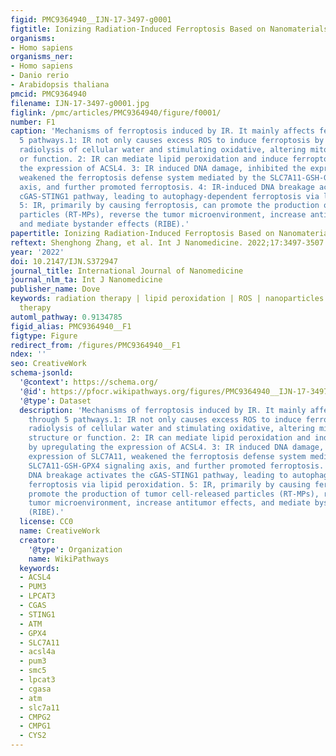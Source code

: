 ```yaml
---
figid: PMC9364940__IJN-17-3497-g0001
figtitle: Ionizing Radiation-Induced Ferroptosis Based on Nanomaterials
organisms:
- Homo sapiens
organisms_ner:
- Homo sapiens
- Danio rerio
- Arabidopsis thaliana
pmcid: PMC9364940
filename: IJN-17-3497-g0001.jpg
figlink: /pmc/articles/PMC9364940/figure/f0001/
number: F1
caption: 'Mechanisms of ferroptosis induced by IR. It mainly affects ferroptosis through
  5 pathways.1: IR not only causes excess ROS to induce ferroptosis by triggering
  radiolysis of cellular water and stimulating oxidative, altering mitochondrial structure
  or function. 2: IR can mediate lipid peroxidation and induce ferroptosis by upregulating
  the expression of ACSL4. 3: IR induced DNA damage, inhibited the expression of SLC7A11,
  weakened the ferroptosis defense system mediated by the SLC7A11-GSH-GPX4 signaling
  axis, and further promoted ferroptosis. 4: IR-induced DNA breakage activates the
  cGAS-STING1 pathway, leading to autophagy-dependent ferroptosis via lipid peroxidation.
  5: IR, primarily by causing ferroptosis, can promote the production of tumor cell-released
  particles (RT-MPs), reverse the tumor microenvironment, increase antitumor effects,
  and mediate bystander effects (RIBE).'
papertitle: Ionizing Radiation-Induced Ferroptosis Based on Nanomaterials.
reftext: Shenghong Zhang, et al. Int J Nanomedicine. 2022;17:3497-3507.
year: '2022'
doi: 10.2147/IJN.S372947
journal_title: International Journal of Nanomedicine
journal_nlm_ta: Int J Nanomedicine
publisher_name: Dove
keywords: radiation therapy | lipid peroxidation | ROS | nanoparticles | combined
  therapy
automl_pathway: 0.9134785
figid_alias: PMC9364940__F1
figtype: Figure
redirect_from: /figures/PMC9364940__F1
ndex: ''
seo: CreativeWork
schema-jsonld:
  '@context': https://schema.org/
  '@id': https://pfocr.wikipathways.org/figures/PMC9364940__IJN-17-3497-g0001.html
  '@type': Dataset
  description: 'Mechanisms of ferroptosis induced by IR. It mainly affects ferroptosis
    through 5 pathways.1: IR not only causes excess ROS to induce ferroptosis by triggering
    radiolysis of cellular water and stimulating oxidative, altering mitochondrial
    structure or function. 2: IR can mediate lipid peroxidation and induce ferroptosis
    by upregulating the expression of ACSL4. 3: IR induced DNA damage, inhibited the
    expression of SLC7A11, weakened the ferroptosis defense system mediated by the
    SLC7A11-GSH-GPX4 signaling axis, and further promoted ferroptosis. 4: IR-induced
    DNA breakage activates the cGAS-STING1 pathway, leading to autophagy-dependent
    ferroptosis via lipid peroxidation. 5: IR, primarily by causing ferroptosis, can
    promote the production of tumor cell-released particles (RT-MPs), reverse the
    tumor microenvironment, increase antitumor effects, and mediate bystander effects
    (RIBE).'
  license: CC0
  name: CreativeWork
  creator:
    '@type': Organization
    name: WikiPathways
  keywords:
  - ACSL4
  - PUM3
  - LPCAT3
  - CGAS
  - STING1
  - ATM
  - GPX4
  - SLC7A11
  - acsl4a
  - pum3
  - smc5
  - lpcat3
  - cgasa
  - atm
  - slc7a11
  - CMPG2
  - CMPG1
  - CYS2
---
```

